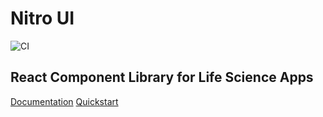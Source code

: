 # Nitro UI

![CI](https://github.com/nitro-bio/nitro-ui/actions/workflows/main.yml/badge.svg)

## React Component Library for Life Science Apps

[Documentation](https://docs.nitro.bio)
[Quickstart](https://docs.nitro.bio/quickstart)
